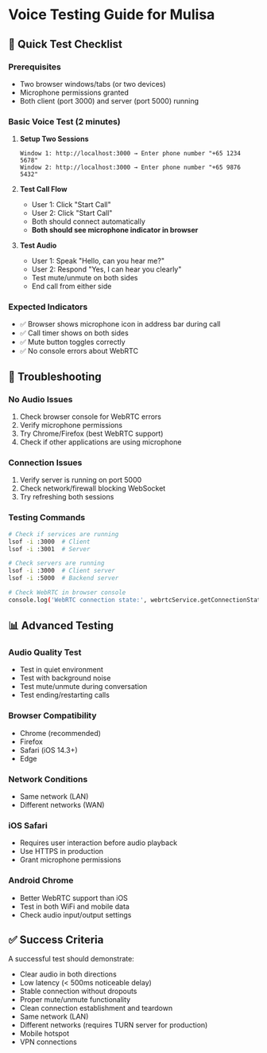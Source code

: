 # Voice Testing Guide for Mulisa

## 🎯 Quick Test Checklist

### Prerequisites

- Two browser windows/tabs (or two devices)
- Microphone permissions granted
- Both client (port 3000) and server (port 5000) running

### Basic Voice Test (2 minutes)

1. **Setup Two Sessions**
   ```
   Window 1: http://localhost:3000 → Enter phone number "+65 1234 5678"
   Window 2: http://localhost:3000 → Enter phone number "+65 9876 5432"
   ```

2. **Test Call Flow**
   - User 1: Click "Start Call"
   - User 2: Click "Start Call" 
   - Both should connect automatically
   - **Both should see microphone indicator in browser**

3. **Test Audio**
   - User 1: Speak "Hello, can you hear me?"
   - User 2: Respond "Yes, I can hear you clearly"
   - Test mute/unmute on both sides
   - End call from either side

### Expected Indicators

- ✅ Browser shows microphone icon in address bar during call
- ✅ Call timer shows on both sides
- ✅ Mute button toggles correctly
- ✅ No console errors about WebRTC

## 🔧 Troubleshooting

### No Audio Issues

1. Check browser console for WebRTC errors
2. Verify microphone permissions
3. Try Chrome/Firefox (best WebRTC support)
4. Check if other applications are using microphone

### Connection Issues  

1. Verify server is running on port 5000
2. Check network/firewall blocking WebSocket
3. Try refreshing both sessions

### Testing Commands

```bash
# Check if services are running
lsof -i :3000  # Client
lsof -i :3001  # Server

# Check servers are running
lsof -i :3000  # Client server
lsof -i :5000  # Backend server

# Check WebRTC in browser console
console.log('WebRTC connection state:', webrtcService.getConnectionState());
```

## 📊 Advanced Testing

### Audio Quality Test

- Test in quiet environment
- Test with background noise
- Test mute/unmute during conversation
- Test ending/restarting calls

### Browser Compatibility

- Chrome (recommended)
- Firefox  
- Safari (iOS 14.3+)
- Edge

### Network Conditions

- Same network (LAN)
- Different networks (WAN)


### iOS Safari
- Requires user interaction before audio playback
- Use HTTPS in production
- Grant microphone permissions

### Android Chrome
- Better WebRTC support than iOS
- Test in both WiFi and mobile data
- Check audio input/output settings

## ✅ Success Criteria

A successful test should demonstrate:

- Clear audio in both directions
- Low latency (< 500ms noticeable delay)
- Stable connection without dropouts
- Proper mute/unmute functionality
- Clean connection establishment and teardown
- Same network (LAN)
- Different networks (requires TURN server for production)
- Mobile hotspot
- VPN connections
